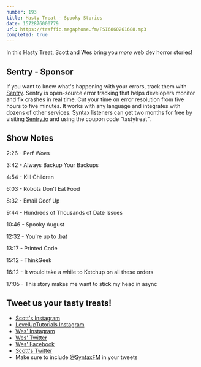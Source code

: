 ```yaml
---
number: 193
title: Hasty Treat - Spooky Stories
date: 1572876000779
url: https://traffic.megaphone.fm/FSI6860261688.mp3
completed: true
---
```


In this Hasty Treat, Scott and Wes bring you _more_ web dev horror stories! 

## Sentry - Sponsor
If you want to know what's happening with your errors, track them with [Sentry](https://sentry.io/). Sentry is open-source error tracking that helps developers monitor and fix crashes in real time. Cut your time on error resolution from five hours to five minutes. It works with any language and integrates with dozens of other services. Syntax listeners can get two months for free by visiting [Sentry.io](https://sentry.io/) and using the coupon code "tastytreat".

## Show Notes

2:26 - Perf Woes

3:42 - Always Backup Your Backups

4:54 - Kill Children

6:03 - Robots Don't Eat Food

8:32 - Email Goof Up

9:44 - Hundreds of Thousands of Date Issues

10:46 - Spooky August

12:32 - You're up to .bat

13:17 - Printed Code

15:12 - ThinkGeek

16:12 - It would take a while to Ketchup on all these orders

17:05 - This story makes me want to stick my head in async

## Tweet us your tasty treats!
* [Scott's Instagram](https://www.instagram.com/stolinski/)
* [LevelUpTutorials Instagram](https://www.instagram.com/LevelUpTutorials/)
* [Wes' Instagram](https://www.instagram.com/wesbos/)
* [Wes' Twitter](https://twitter.com/wesbos)
* [Wes' Facebook](https://www.facebook.com/wesbos.developer)
* [Scott's Twitter](https://twitter.com/stolinski)
* Make sure to include [@SyntaxFM](https://twitter.com/SyntaxFM) in your tweets